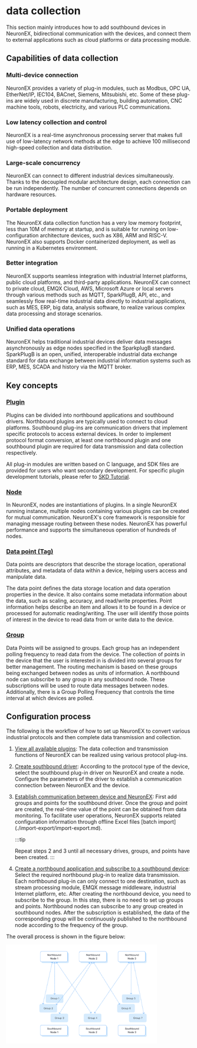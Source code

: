 # data collection

This section mainly introduces how to add southbound devices in NeuronEX, bidirectional communication with the devices, and connect them to external applications such as cloud platforms or data processing module.

## Capabilities of data collection

### Multi-device connection
NeuronEX provides a variety of plug-in modules, such as Modbus, OPC UA, EtherNet/IP, IEC104, BACnet, Siemens, Mitsubishi, etc. Some of these plug-ins are widely used in discrete manufacturing, building automation, CNC machine tools, robots, electricity, and various PLC communications.

### Low latency collection and control
NeuronEX is a real-time asynchronous processing server that makes full use of low-latency network methods at the edge to achieve 100 millisecond high-speed collection and data distribution.

### Large-scale concurrency
NeuronEX can connect to different industrial devices simultaneously. Thanks to the decoupled modular architecture design, each connection can be run independently. The number of concurrent connections depends on hardware resources.

### Portable deployment
The NeuronEX data collection function has a very low memory footprint, less than 10M of memory at startup, and is suitable for running on low-configuration architecture devices, such as X86, ARM and RISC-V. NeuronEX also supports Docker containerized deployment, as well as running in a Kubernetes environment.

### Better integration
NeuronEX supports seamless integration with industrial Internet platforms, public cloud platforms, and third-party applications. NeuronEX can connect to private cloud, EMQX Cloud, AWS, Microsoft Azure or local servers through various methods such as MQTT, SparkPlugB, API, etc., and seamlessly flow real-time industrial data directly to industrial applications, such as MES, ERP, big data, analysis software, to realize various complex data processing and storage scenarios.

### Unified data operations
NeuronEX helps traditional industrial devices deliver data messages asynchronously as edge nodes specified in the SparkplugB standard. SparkPlugB is an open, unified, interoperable industrial data exchange standard for data exchange between industrial information systems such as ERP, MES, SCADA and history via the MQTT broker.


## Key concepts

### [Plugin](../introduction/plugin-list/plugin-list.md)

Plugins can be divided into northbound applications and southbound drivers. Northbound plugins are typically used to connect to cloud platforms. Southbound plug-ins are communication drivers that implement specific protocols to access external devices. In order to implement protocol format conversion, at least one northbound plugin and one southbound plugin are required for data transmission and data collection respectively.

All plug-in modules are written based on C language, and SDK files are provided for users who want secondary development. For specific plugin development tutorials, please refer to [SKD Tutorial](https://neugates.io/docs/zh/latest/dev-guide/sdk-tutorial/sdk-tutorial.html).

### [Node](./groups-tags/groups-tags.md)

In NeuronEX, nodes are instantiations of plugins. In a single NeuronEX running instance, multiple nodes containing various plugins can be created for mutual communication. NeuronEX's core framework is responsible for managing message routing between these nodes. NeuronEX has powerful performance and supports the simultaneous operation of hundreds of nodes.

### [Data point (Tag)](./groups-tags/groups-tags.md)

Data points are descriptors that describe the storage location, operational attributes, and metadata of data within a device, helping users access and manipulate data. 

The data point defines the data storage location and data operation properties in the device. It also contains some metadata information about the data, such as scaling, accuracy, and read/write properties. Point information helps describe an item and allows it to be found in a device or processed for automatic reading/writing. The user will identify those points of interest in the device to read data from or write data to the device.

### [Group](./groups-tags/groups-tags.md)

Data Points will be assigned to groups. Each group has an independent polling frequency to read data from the device. The collection of points in the device that the user is interested in is divided into several groups for better management. The routing mechanism is based on these groups being exchanged between nodes as units of information. A northbound node can subscribe to any group in any southbound node. These subscriptions will be used to route data messages between nodes. Additionally, there is a Group Polling Frequency that controls the time interval at which devices are polled.

## Configuration process

The following is the workflow of how to set up NeuronEX to convert various industrial protocols and then complete data transmission and collection.

1. [View all available plugins](../introduction/plugin-list/plugin-list.md): The data collection and transmission functions of NeuronEX can be realized using various protocol plug-ins.

2. [Create southbound driver](./south-devices/south-devices.md): According to the protocol type of the device, select the southbound plug-in driver on NeuronEX and create a node. Configure the parameters of the driver to establish a communication connection between NeuronEX and the device.

3. [Establish communication between device and NeuronEX](./groups-tags/groups-tags.md): First add groups and points for the southbound driver. Once the group and point are created, the real-time value of the point can be obtained from data monitoring. To facilitate user operations, NeuronEX supports related configuration information through offline Excel files [batch import] (./import-export/import-export.md).

    :::tip

    Repeat steps 2 and 3 until all necessary drives, groups, and points have been created.
    :::

4. [Create a northbound application and subscribe to a southbound device](./north-apps/north-apps.md): Select the required northbound plug-in to realize data transmission. Each northbound plug-in can only connect to one destination, such as stream processing module, EMQX message middleware, industrial Internet platform, etc. After creating the northbound device, you need to subscribe to the group. In this step, there is no need to set up groups and points. Northbound nodes can subscribe to any group created in southbound nodes. After the subscription is established, the data of the corresponding group will be continuously published to the northbound node according to the frequency of the group.

The overall process is shown in the figure below:

<img src="./_assets/config.png" alt="Configuration steps" style="zoom:40%;" />